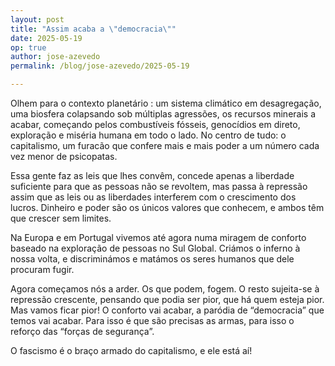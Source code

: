 ```yaml
---
layout: post
title: "Assim acaba a \"democracia\""
date: 2025-05-19
op: true
author: jose-azevedo
permalink: /blog/jose-azevedo/2025-05-19

---
```


Olhem para o contexto planetário : um sistema climático em desagregação, uma biosfera colapsando sob múltiplas agressões, os recursos minerais a acabar, começando pelos combustíveis fósseis, genocídios em direto, exploração e miséria humana em todo o lado. No centro de tudo: o capitalismo, um furacão que confere mais e mais poder a um número cada vez menor de psicopatas.

Essa gente faz as leis que lhes convêm, concede apenas a liberdade suficiente para que as pessoas não se revoltem, mas passa à repressão assim que as leis ou as liberdades interferem com o crescimento dos lucros. Dinheiro e poder são os únicos valores que conhecem, e ambos têm que crescer sem limites.

Na Europa e em Portugal vivemos até agora numa miragem de conforto baseado na exploração de pessoas no Sul Global. Criámos o inferno à nossa volta, e discriminámos e matámos os seres humanos que dele procuram fugir.

Agora começamos nós a arder. Os que podem, fogem. O resto sujeita-se à repressão crescente, pensando que podia ser pior, que há quem esteja pior. Mas vamos ficar pior! O conforto vai acabar, a paródia de “democracia” que temos vai acabar. Para isso é que são precisas as armas, para isso o reforço das “forças de segurança”.

O fascismo é o braço armado do capitalismo, e ele está aí!
